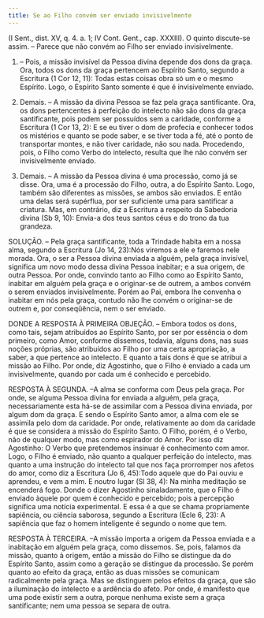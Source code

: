 ```yaml
---
title: Se ao Filho convém ser enviado invisivelmente
---
```


(I Sent., dist. XV, q. 4. a. 1; IV Cont. Gent., cap. XXXIII).
  O quinto discute-se assim. – Parece que não convém ao Filho ser enviado invisivelmente.  

1. – Pois, a missão invisível da Pessoa divina depende dos dons da graça. Ora, todos os dons da graça pertencem ao Espírito Santo, segundo a Escritura (1 Cor 12, 11): Todas estas coisas obra só um e o mesmo Espírito. Logo, o Espírito Santo somente é que é invisivelmente enviado.  

2. Demais. – A missão da divina Pessoa se faz pela graça santificante. Ora, os dons pertencentes à perfeição do intelecto não são dons da graça santificante, pois podem ser possuídos sem a caridade, conforme a Escritura (1 Cor 13, 2): E se eu tiver o dom de profecia e conhecer todos os mistérios e quanto se pode saber, e se tiver toda a fé, até o ponto de transportar montes, e não tiver caridade, não sou nada. Procedendo, pois, o Filho como Verbo do intelecto, resulta que lhe não convém ser invisivelmente enviado.  

3. Demais. – A missão da Pessoa divina é uma processão, como já se disse. Ora, uma é a processão do Filho, outra, a do Espírito Santo. Logo, também são diferentes as missões, se ambos são enviados. E então uma delas será supérflua, por ser suficiente uma para santificar a criatura.  Mas, em contrário, diz a Escritura a respeito da Sabedoria divina (Sb 9, 10): Envia-a dos teus santos céus e do trono da tua grandeza.  

SOLUÇÃO. – Pela graça santificante, toda a Trindade habita em a nossa alma, segundo a Escritura (Jo 14, 23):Nós viremos a ele e faremos nele morada. Ora, o ser a Pessoa divina enviada a alguém, pela graça invisível, significa um novo modo dessa divina Pessoa inabitar; e a sua origem, de outra Pessoa. Por onde, convindo tanto ao Filho como ao Espírito Santo, inabitar em alguém pela graça e o originar-se de outrem, a ambos convém o serem enviados invisivelmente. Porém ao Pai, embora lhe convenha o inabitar em nós pela graça, contudo não lhe convém o originar-se de outrem e, por conseqüência, nem o ser enviado.  

DONDE A RESPOSTA À PRIMEIRA OBJEÇÃO. – Embora todos os dons, como tais, sejam atribuídos ao Espírito Santo, por ser por essência o dom primeiro, como Amor, conforme dissemos, todavia, alguns dons, nas suas noções próprias, são atribuídos ao Filho por uma certa apropriação, a saber, a que pertence ao intelecto. E quanto a tais dons é que se atribui a missão ao Filho. Por onde, diz Agostinho, que o Filho é enviado a cada um invisivelmente, quando por cada um é conhecido e percebido.  

RESPOSTA À SEGUNDA. –A alma se conforma com Deus pela graça. Por onde, se alguma Pessoa divina for enviada a alguém, pela graça, necessariamente esta há-se de assimilar com a Pessoa divina enviada, por algum dom da graça. E sendo o Espírito Santo amor, a alma com ele se assimila pelo dom da caridade. Por onde, relativamente ao dom da caridade é que se considera a missão do Espírito Santo. O Filho, porém, é o Verbo, não de qualquer modo, mas como espirador do Amor. Por isso diz Agostinho: O Verbo que pretendemos insinuar é conhecimento com amor. Logo, o Filho é enviado, não quanto a qualquer perfeição do intelecto, mas quanto a uma instrução do intelecto tal que nos faça prorromper nos afetos do amor, como diz a Escritura (Jo 6, 45):Todo aquele que do Pai ouviu e aprendeu, e vem a mim. E noutro lugar (Sl 38, 4): Na minha meditação se encenderá fogo. Donde o dizer Agostinho sinaladamente, que o Filho é enviado àquele por quem é conhecido e percebido; pois a percepção significa uma notícia experimental. E essa é a que se chama propriamente sapiência, ou ciência saborosa, segundo a Escritura (Ecle 6, 23): A sapiência que faz o homem inteligente é segundo o nome que tem.  

RESPOSTA À TERCEIRA. –A missão importa a origem da Pessoa enviada e a inabitação em alguém pela graça, como dissemos. Se, pois, falamos da missão, quanto à origem, então a missão do Filho se distingue da do Espírito Santo, assim como a geração se distingue da processão. Se porém quanto ao efeito da graça, então as duas missões se comunicam radicalmente pela graça. Mas se distinguem pelos efeitos da graça, que são a iluminação do intelecto e a ardência do afeto. Por onde, é manifesto que uma pode existir sem a outra, porque nenhuma existe sem a graça santificante; nem uma pessoa se separa de outra.